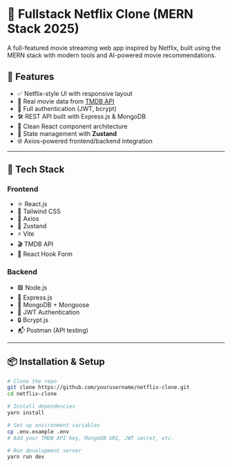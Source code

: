 # 🚀 Fullstack Netflix Clone (MERN Stack 2025)

A full-featured movie streaming web app inspired by Netflix, built using the MERN stack with modern tools and AI-powered movie recommendations.

## 🌟 Features

- ✅ Netflix-style UI with responsive layout
- 🎨 Real movie data from [TMDB API](https://developer.themoviedb.org/)
- 🔐 Full authentication (JWT, bcrypt)
- 🛠️ REST API built with Express.js & MongoDB
- 🧼 Clean React component architecture
- 🔄 State management with **Zustand**
- 🌐 Axios-powered frontend/backend integration

---

## 🧰 Tech Stack

### Frontend
- ⚛️ React.js
- 🎨 Tailwind CSS
- 🔗 Axios
- 🧠 Zustand
- ⚡ Vite
- 🎬 TMDB API
- 🧾 React Hook Form

### Backend
- 🟩 Node.js
- 🚂 Express.js
- 🍃 MongoDB + Mongoose
- 🔐 JWT Authentication
- 🔒 Bcrypt.js
- 📬 Postman (API testing)

---

## 📦 Installation & Setup

```bash
# Clone the repo
git clone https://github.com/yourusername/netflix-clone.git
cd netflix-clone

# Install dependencies
yarn install

# Set up environment variables
cp .env.example .env
# Add your TMDB API key, MongoDB URI, JWT secret, etc.

# Run development server
yarn run dev
